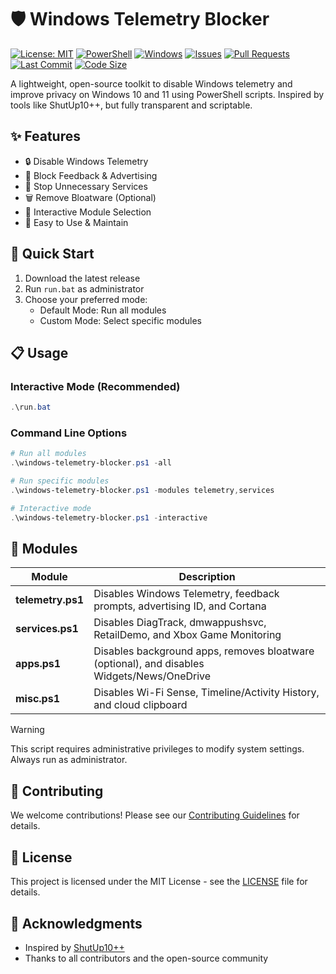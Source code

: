 # 🛡️ Windows Telemetry Blocker

[![License: MIT](https://img.shields.io/badge/License-MIT-yellow.svg)](https://opensource.org/licenses/MIT)
[![PowerShell](https://img.shields.io/badge/PowerShell-%3E%3D5.1-blue)](https://github.com/PowerShell/PowerShell)
[![Windows](https://img.shields.io/badge/Windows-10%20%7C%2011-blue)](https://www.microsoft.com/windows)
[![Issues](https://img.shields.io/github/issues/Lucas-timeworkstudio/WindowsTelemetryBlocker)](https://github.com/Lucas-timeworkstudio/WindowsTelemetryBlocker/issues)
[![Pull Requests](https://img.shields.io/github/issues-pr/Lucas-timeworkstudio/WindowsTelemetryBlocker)](https://github.com/Lucas-timeworkstudio/WindowsTelemetryBlocker/pulls)
[![Last Commit](https://img.shields.io/github/last-commit/Lucas-timeworkstudio/WindowsTelemetryBlocker)](https://github.com/Lucas-timeworkstudio/WindowsTelemetryBlocker/commits/main)
[![Code Size](https://img.shields.io/github/languages/code-size/Lucas-timeworkstudio/WindowsTelemetryBlocker)](https://github.com/Lucas-timeworkstudio/WindowsTelemetryBlocker)

A lightweight, open-source toolkit to disable Windows telemetry and improve privacy on Windows 10 and 11 using PowerShell scripts. Inspired by tools like ShutUp10++, but fully transparent and scriptable.

## ✨ Features

- 🔒 Disable Windows Telemetry
- 🚫 Block Feedback & Advertising
- 🛑 Stop Unnecessary Services
- 🗑️ Remove Bloatware (Optional)
- 🎯 Interactive Module Selection
- 🔄 Easy to Use & Maintain

## 🚀 Quick Start

1. Download the latest release
2. Run `run.bat` as administrator
3. Choose your preferred mode:
   - Default Mode: Run all modules
   - Custom Mode: Select specific modules

## 📋 Usage

### Interactive Mode (Recommended)
```powershell
.\run.bat
```

### Command Line Options
```powershell
# Run all modules
.\windows-telemetry-blocker.ps1 -all

# Run specific modules
.\windows-telemetry-blocker.ps1 -modules telemetry,services

# Interactive mode
.\windows-telemetry-blocker.ps1 -interactive
```

## 🧩 Modules

| Module | Description |
|--------|-------------|
| **telemetry.ps1** | Disables Windows Telemetry, feedback prompts, advertising ID, and Cortana |
| **services.ps1** | Disables DiagTrack, dmwappushsvc, RetailDemo, and Xbox Game Monitoring |
| **apps.ps1** | Disables background apps, removes bloatware (optional), and disables Widgets/News/OneDrive |
| **misc.ps1** | Disables Wi-Fi Sense, Timeline/Activity History, and cloud clipboard |

> [!WARNING]
> This script requires administrative privileges to modify system settings. Always run as administrator.

## 🤝 Contributing

We welcome contributions! Please see our [Contributing Guidelines](CONTRIBUTING.md) for details.

## 📝 License

This project is licensed under the MIT License - see the [LICENSE](LICENSE) file for details.

## 🙏 Acknowledgments

- Inspired by [ShutUp10++](https://www.oo-software.com/en/shutup10)
- Thanks to all contributors and the open-source community
